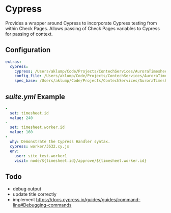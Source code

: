 # Cypress

Provides a wrapper around Cypress to incorporate Cypress testing from within Check Pages. Allows passing of Check Pages variables to Cypress for passing of context.

## Configuration

```yaml
extras:
  cypress:
    cypress: /Users/aklump/Code/Projects/ContechServices/AuroraTimesheet/site/app/node_modules/.bin/cypress
    config_file: /Users/aklump/Code/Projects/ContechServices/AuroraTimesheet/site/app/cypress/config/dev.config.js
    spec_base: /Users/aklump/Code/Projects/ContechServices/AuroraTimesheet/site/app/cypress/e2e/

```

## _suite.yml_ Example

```yaml
-
  set: timesheet.id
  value: 240
-
  set: timesheet.worker.id
  value: 160
-
  why: Demonstrate the Cypress Handler syntax.
  cypress: worker/3632.cy.js
  env:
    user: site_test.worker1
    visit: node/${timesheet.id}/approve/${timesheet.worker.id}

```

## Todo

- debug output
- update title correctly
- implement https://docs.cypress.io/guides/guides/command-line#Debugging-commands
